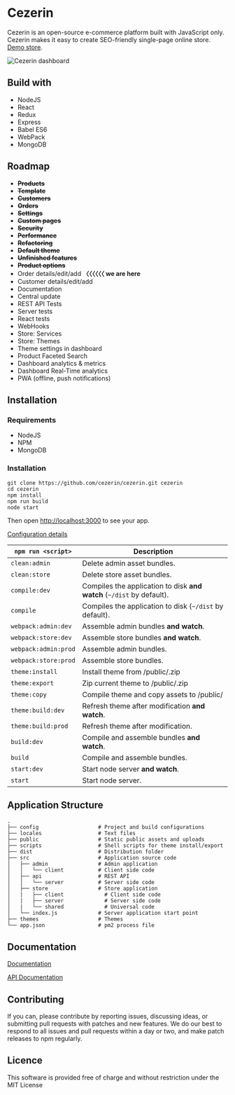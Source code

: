 # Cezerin

Cezerin is an open-source e-commerce platform built with JavaScript only. Cezerin makes it easy to create SEO-friendly single-page online store. [Demo store](https://store.cezerin.com).

![Cezerin dashboard](https://cezerin.com/assets/images/cezerin-dashboard.png)


## Build with

* NodeJS
* React
* Redux
* Express
* Babel ES6
* WebPack
* MongoDB


## Roadmap

* ~~**Products**~~
* ~~**Template**~~
* ~~**Customers**~~
* ~~**Orders**~~
* ~~**Settings**~~
* ~~**Custom pages**~~
* ~~**Security**~~
* ~~**Performance**~~
* ~~**Refactoring**~~
* ~~**Default theme**~~
* ~~**Unfinished features**~~
* ~~**Product options**~~
* Order details/edit/add  **〈〈〈〈〈〈 we are here**
* Customer details/edit/add
* Documentation
* Central update
* REST API Tests
* Server tests
* React tests
* WebHooks
* Store: Services
* Store: Themes
* Theme settings in dashboard
* Product Faceted Search
* Dashboard analytics & metrics
* Dashboard Real-Time analytics
* PWA (offline, push notifications)


## Installation

### Requirements
* NodeJS
* NPM
* MongoDB


### Installation

```shell
git clone https://github.com/cezerin/cezerin.git cezerin
cd cezerin
npm install
npm run build
node start
```

Then open <http://localhost:3000> to see your app.

[Configuration details](https://docs.cezerin.com/configuration.html)


|`npm run <script>`|Description|
|------------------|-----------|
|`clean:admin`|Delete admin asset bundles.|
|`clean:store`|Delete store asset bundles.|
|`compile:dev`|Compiles the application to disk **and watch** (`~/dist` by default).|
|`compile`|Compiles the application to disk (`~/dist` by default).|
|`webpack:admin:dev`|Assemble admin bundles **and watch**.|
|`webpack:store:dev`|Assemble store bundles **and watch**.|
|`webpack:admin:prod`|Assemble admin bundles.|
|`webpack:store:prod`|Assemble store bundles.|
|`theme:install`|Install theme from /public/<file>.zip|
|`theme:export`|Zip current theme to /public/<file>.zip|
|`theme:copy`|Compile theme and copy assets to /public/|
|`theme:build:dev`|Refresh theme after modification **and watch**.|
|`theme:build:prod`|Refresh theme after modification.|
|`build:dev`|Compile and assemble bundles **and watch**.|
|`build`|Compile and assemble bundles.|
|`start:dev`|Start node server **and watch**.|
|`start`|Start node server.|


## Application Structure


```
.
├── config                   # Project and build configurations
├── locales                  # Text files
├── public                   # Static public assets and uploads
├── scripts                  # Shell scripts for theme install/export
├── dist                     # Distribution folder
├── src                      # Application source code
│   ├── admin                # Admin application
│   │   └── client           # Client side code
│   ├── api                  # REST API
│   │   └── server           # Server side code
│   ├── store                # Store application
│   |   ├── client             # Client side code
│   |   ├── server             # Server side code
│   |   └── shared             # Universal code
│   └── index.js             # Server application start point
├── themes                   # Themes
└── app.json                 # pm2 process file
```


## Documentation

[Documentation](https://github.com/cezerin/cezerin/wiki)

[API Documentation](https://api.cezerin.com)


## Contributing

If you can, please contribute by reporting issues, discussing ideas, or submitting pull requests with patches and new features. We do our best to respond to all issues and pull requests within a day or two, and make patch releases to npm regularly.


## Licence

This software is provided free of charge and without restriction under the MIT License
